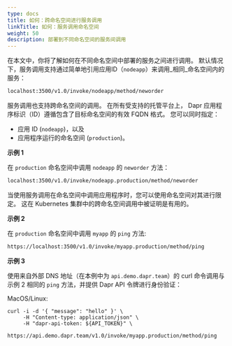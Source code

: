 ```yaml
---
type: docs
title: 如何：跨命名空间进行服务调用
linkTitle: 如何：服务调用命名空间
weight: 50
description: 部署到不同命名空间的服务间调用
---
```


在本文中，你将了解如何在不同命名空间中部署的服务之间进行调用。 默认情况下，服务调用支持通过简单地引用应用ID（`nodeapp`）来调用_相同_命名空间内的服务：

```sh
localhost:3500/v1.0/invoke/nodeapp/method/neworder
```

服务调用也支持跨命名空间的调用。 在所有受支持的托管平台上， Dapr 应用程序标识（ID）遵循包含了目标命名空间的有效 FQDN 格式。 您可以同时指定：

- 应用 ID (`nodeapp`)，以及
- 应用程序运行的命名空间 (`production`)。

**示例 1**

在 `production` 命名空间中调用 `nodeapp` 的 `neworder` 方法：

```sh
localhost:3500/v1.0/invoke/nodeapp.production/method/neworder
```

当使用服务调用在命名空间中调用应用程序时，您可以使用命名空间对其进行限定。 这在 Kubernetes 集群中的跨命名空间调用中被证明是有用的。

**示例 2**

在 `production` 命名空间中调用 `myapp` 的 `ping` 方法:

```bash
https://localhost:3500/v1.0/invoke/myapp.production/method/ping
```

**示例 3**

使用来自外部 DNS 地址（在本例中为 `api.demo.dapr.team`）的 curl 命令调用与示例 2 相同的 `ping` 方法，并提供 Dapr API 令牌进行身份验证：

MacOS/Linux:

```
curl -i -d '{ "message": "hello" }' \
     -H "Content-type: application/json" \
     -H "dapr-api-token: ${API_TOKEN}" \
     https://api.demo.dapr.team/v1.0/invoke/myapp.production/method/ping
```

